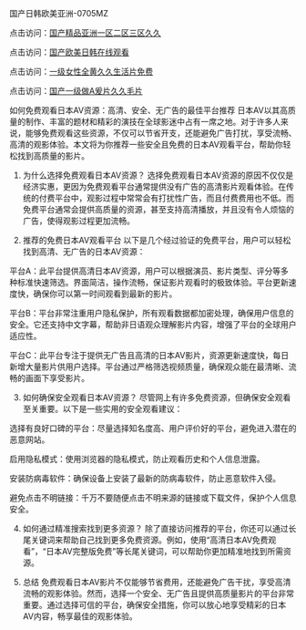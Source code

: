 
国产日韩欧美亚洲-0705MZ

点击访问：<a href="https://heiliaoxwd5i8.pages.dev">国产精品亚洲一区二区三区久久</a>

点击访问：<a href="https://heiliaowt0d7p.pages.dev">国产欧美日韩在线观看</a>

点击访问：<a href="https://heiliaoga6s9v.pages.dev">一级女性全黄久久生活片免费</a>

点击访问：<a href="https://heiliaoow5kzm.pages.dev">国产一级做A爰片久久毛片</a>





如何免费观看日本AV资源：高清、安全、无广告的最佳平台推荐
日本AV以其高质量的制作、丰富的题材和精彩的演技在全球影迷中占有一席之地。对于许多人来说，能够免费观看这些资源，不仅可以节省开支，还能避免广告打扰，享受流畅、高清的观影体验。本文将为你推荐一些安全且免费的日本AV观看平台，帮助你轻松找到高质量的影片。

1. 为什么选择免费观看日本AV资源？
选择免费观看日本AV资源的原因不仅仅是经济实惠，更因为免费观看平台通常提供没有广告的高清影片观看体验。在传统的付费平台中，观影过程中常常会有打扰性广告，而且付费费用也不低。而免费平台通常会提供高质量的资源，甚至支持高清播放，并且没有令人烦恼的广告，使得观影过程更加流畅。

2. 推荐的免费日本AV观看平台
以下是几个经过验证的免费平台，用户可以轻松找到高清、无广告的日本AV资源：

平台A：此平台提供高清日本AV资源，用户可以根据演员、影片类型、评分等多种标准快速筛选。界面简洁，操作流畅，保证影片观看时的极致体验。平台更新速度快，确保你可以第一时间观看到最新的影片。

平台B：平台非常注重用户隐私保护，所有观看数据都加密处理，确保用户信息的安全。它还支持中文字幕，帮助非日语观众理解影片内容，增强了平台的全球用户适应性。

平台C：此平台专注于提供无广告且高清的日本AV影片，资源更新速度快，每日新增大量影片供用户选择。平台通过严格筛选视频质量，确保观众能在最清晰、流畅的画面下享受影片。

3. 如何确保安全观看日本AV资源？
尽管网上有许多免费资源，但确保安全观看至关重要。以下是一些实用的安全观看建议：

选择有良好口碑的平台：尽量选择知名度高、用户评价好的平台，避免进入潜在的恶意网站。

启用隐私模式：使用浏览器的隐私模式，防止观看历史和个人信息泄露。

安装防病毒软件：确保设备上安装了最新的防病毒软件，防止恶意软件入侵。

避免点击不明链接：千万不要随便点击不明来源的链接或下载文件，保护个人信息安全。

4. 如何通过精准搜索找到更多资源？
除了直接访问推荐的平台，你还可以通过长尾关键词来帮助自己找到更多免费资源。例如，使用“高清日本AV免费观看”，“日本AV完整版免费”等长尾关键词，可以帮助你更加精准地找到所需资源。

5. 总结
免费观看日本AV影片不仅能够节省费用，还能避免广告干扰，享受高清流畅的观影体验。然而，选择一个安全、无广告且提供高质量影片的平台非常重要。通过选择可信的平台，确保安全措施，你可以放心地享受精彩的日本AV内容，畅享最佳的观影体验。




<span style="display:none;">[Canonical link]( https://github.com/nah20250709/898916 ）</span>

